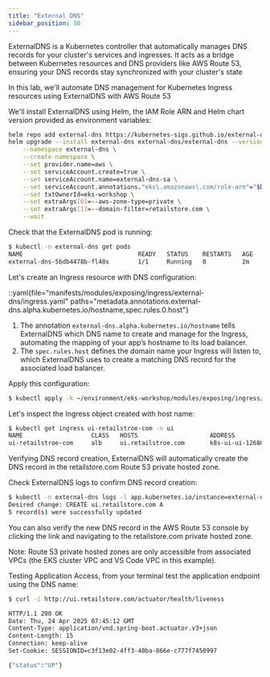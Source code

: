 ```yaml
---
title: "External DNS"
sidebar_position: 30
---
```


ExternalDNS is a Kubernetes controller that automatically manages DNS records for your cluster's services and ingresses. It acts as a bridge between Kubernetes resources and DNS providers like AWS Route 53, 
ensuring your DNS records stay synchronized with your cluster's state

In this lab, we'll automate DNS management for Kubernetes Ingress resources using ExternalDNS with AWS Route 53

We'll install ExternalDNS using Helm, the IAM Role ARN and Helm chart version provided as environment variables:

```bash
helm repo add external-dns https://kubernetes-sigs.github.io/external-dns/
helm upgrade --install external-dns external-dns/external-dns --version "${DNS_CHART_VERSION}" \
    --namespace external-dns \
    --create-namespace \
    --set provider.name=aws \
    --set serviceAccount.create=true \
    --set serviceAccount.name=external-dns-sa \
    --set serviceAccount.annotations."eks\.amazonaws\.com/role-arn"="$DNS_ROLE_ARN" \
    --set txtOwnerId=eks-workshop \
    --set extraArgs[0]=--aws-zone-type=private \
    --set extraArgs[1]=--domain-filter=retailstore.com \
    --wait
```

Check that the ExternalDNS pod is running:

```bash
$ kubectl -n external-dns get pods
NAME                                READY   STATUS    RESTARTS   AGE
external-dns-5bdb4478b-fl48s        1/1     Running   0          2m
```

Let's create an Ingress resource with DNS configuration:

::yaml{file="manifests/modules/exposing/ingress/external-dns/ingress.yaml" paths="metadata.annotations.external-dns.alpha.kubernetes.io/hostname,spec.rules.0.host"}

1. The annotation `external-dns.alpha.kubernetes.io/hostname` tells ExternalDNS which DNS name to create and manage for the Ingress, automating the mapping of your app’s hostname to its load balancer.
2. The `spec.rules.host` defines the domain name your Ingress will listen to, which ExternalDNS uses to create a matching DNS record for the associated load balancer.

Apply this configuration:

```bash timeout=180 hook=add-ingress hookTimeout=430
$ kubectl apply -k ~/environment/eks-workshop/modules/exposing/ingress/external-dns
```

Let's inspect the Ingress object created with host name:

```bash
$ kubectl get ingress ui-retailstroe-com -n ui
NAME                   CLASS   HOSTS                    ADDRESS                                            PORTS   AGE
ui-retailstroe-com     alb     ui.retailstroe.com       k8s-ui-ui-1268651632.us-west-2.elb.amazonaws.com   80      15s
```

Verifying DNS record creation, ExternalDNS will automatically create the DNS record in the retailstore.com Route 53 private hosted zone.

Check ExternalDNS logs to confirm DNS record creation:

```bash
$ kubectl -n external-dns logs -l app.kubernetes.io/instance=external-dns
Desired change: CREATE ui.retailstore.com A
5 record(s) were successfully updated
```

You can also verify the new DNS record in the AWS Route 53 console by clicking the link and navigating to the retailstore.com private hosted zone.

<ConsoleButton url="https://us-east-1.console.aws.amazon.com/route53/v2/hostedzones" service="route53" label="Open Route53 console"/>

Note: Route 53 private hosted zones are only accessible from associated VPCs (the EKS cluster VPC and VS Code VPC in this example).

Testing Application Access, from your terminal test the application endpoint using the DNS name:

```bash
$ curl -i http://ui.retailstore.com/actuator/health/liveness

HTTP/1.1 200 OK
Date: Thu, 24 Apr 2025 07:45:12 GMT
Content-Type: application/vnd.spring-boot.actuator.v3+json
Content-Length: 15
Connection: keep-alive
Set-Cookie: SESSIONID=c3f13e02-4ff3-40ba-866e-c777f7450997

{"status":"UP"}
```
